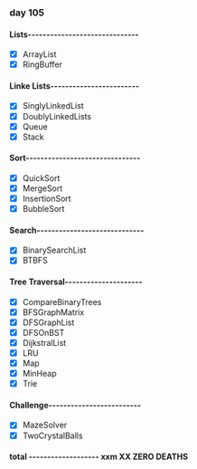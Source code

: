 ### day 105

#### Lists------------------------------

- [x] ArrayList
- [x] RingBuffer

#### Linke Lists------------------------

- [x] SinglyLinkedList
- [x] DoublyLinkedLists
- [x] Queue
- [x] Stack

#### Sort-------------------------------

- [x] QuickSort
- [x] MergeSort
- [x] InsertionSort
- [x] BubbleSort

#### Search-----------------------------

- [x] BinarySearchList
- [x] BTBFS

#### Tree Traversal---------------------

- [x] CompareBinaryTrees
- [x] BFSGraphMatrix
- [x] DFSGraphList
- [x] DFSOnBST
- [x] DijkstralList
- [x] LRU
- [x] Map
- [x] MinHeap
- [x] Trie

#### Challenge-------------------------

- [x] MazeSolver
- [x] TwoCrystalBalls

#### total ------------------- xxm XX ZERO DEATHS
